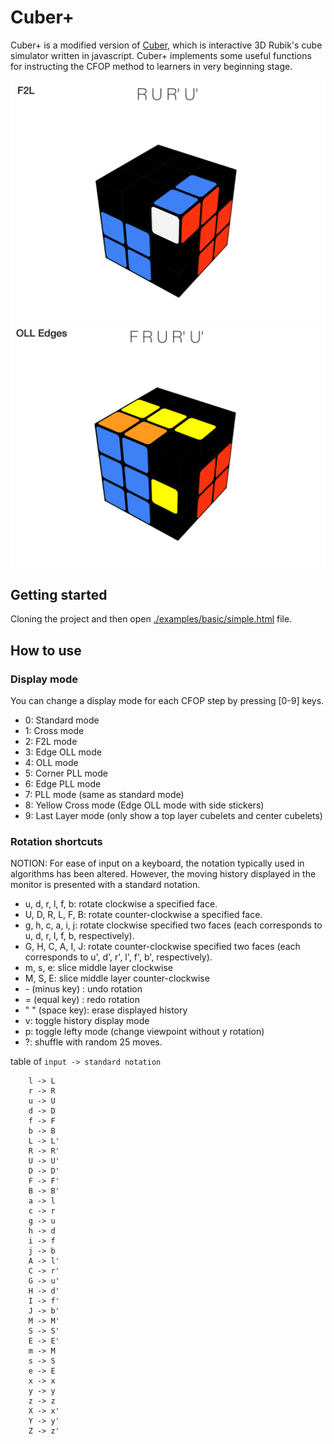 Cuber+
==============================================================================

Cuber+ is a modified version of [Cuber](https://github.com/tstaylor7/cuber), which is interactive 3D Rubik's cube simulator written in javascript.
Cuber+ implements some useful functions for instructing the CFOP method to learners in very beginning stage. 

![img.png](img.png)
![img_1.png](img_1.png)

## Getting started

Cloning the project and then open [./examples/basic/simple.html](https://yuichiroh.github.io/cuber/examples/basic/simple.html) file.

## How to use

### Display mode

You can change a display mode for each CFOP step by pressing [0-9] keys.

- 0: Standard mode
- 1: Cross mode
- 2: F2L mode
- 3: Edge OLL mode
- 4: OLL mode
- 5: Corner PLL mode
- 6: Edge PLL mode
- 7: PLL mode (same as standard mode)
- 8: Yellow Cross mode (Edge OLL mode with side stickers)
- 9: Last Layer mode (only show a top layer cubelets and center cubelets) 

### Rotation shortcuts

NOTION: For ease of input on a keyboard, the notation typically used in algorithms has been altered. 
However, the moving history displayed in the monitor is presented with a standard notation.

- u, d, r, l, f, b: rotate clockwise a specified face.
- U, D, R, L, F, B: rotate counter-clockwise a specified face.
- g, h, c, a, i, j: rotate clockwise specified two faces (each corresponds to u, d, r, l, f, b, respectively).
- G, H, C, A, I, J: rotate counter-clockwise specified two faces (each corresponds to u', d', r', l', f', b', respectively).
- m, s, e: slice middle layer clockwise
- M, S, E:  slice middle layer counter-clockwise
- \- (minus key) : undo rotation
- = (equal key) : redo rotation
- " " (space key): erase displayed history
- v: toggle history display mode
- p: toggle lefty mode (change viewpoint without y rotation)
- ?: shuffle with random 25 moves.

table of `input -> standard notation`

        l -> L
        r -> R
        u -> U
        d -> D
        f -> F
        b -> B
        L -> L'
        R -> R'
        U -> U'
        D -> D'
        F -> F'
        B -> B'
        a -> l
        c -> r
        g -> u
        h -> d
        i -> f
        j -> b
        A -> l'
        C -> r'
        G -> u'
        H -> d'
        I -> f'
        J -> b'
        M -> M'
        S -> S'
        E -> E'
        m -> M
        s -> S
        e -> E
        x -> x
        y -> y
        z -> z
        X -> x'
        Y -> y'
        Z -> z'
